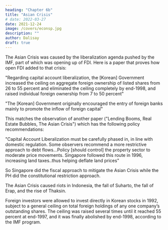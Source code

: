 ```yaml
---
heading: "Chapter 6b"
title: "Asian Crisis"
# date: 2022-03-27
date: 2021-12-24
image: /covers/econsp.jpg
description: ""
author: Dalisay
draft: true
---
```



The Asian Crisis was caused by the liberalization agenda pushed by the IMF, part of which was opening up of FDI. Here is a paper that proves how open FDI added to that crisis:

"Regarding capital account liberalization, the [Korean] Government increased the ceiling on aggregate foreign ownership of listed shares from 26 to 55 percent and eliminated the ceiling completely by end-1998, and raised individual foreign ownership from 7 to 50 percent"

"The [Korean] Government originally encouraged the entry of foreign banks mainly to promote the inflow of foreign capital"

This matches the observation of another paper ("Lending Booms, Real Estate Bubbles, The Asian Crisis") which has the following policy recommendations: 

"Capital Account Liberalization must be carefully phased in, in line with domestic regulation. Some observers recommend a more restrictive approach to debt flows...Policy [should control] the property sector to moderate price movements. Singapore followed this route in 1996, increasing land taxes..thus helping deflate land prices"

So Singapore did the fiscal approach to mitigate the Asian Crisis while the PH did the constitutional restriction approach. 

The Asian Crisis caused riots in Indonesia, the fall of Suharto, the fall of Erap, and the rise of Thaksin. 

Foreign investors were allowed to invest directly in Korean stocks in 1992, subject to a general ceiling on total foreign holdings of any one company’s outstanding shares. The ceiling was raised several times until it reached 55 percent at end-1997, and it was finally abolished by end-1998, according to the IMF program.
